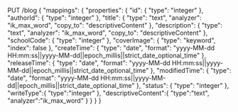 PUT /blog
{
  "mappings": {
    "properties": {
      "id": {
        "type": "integer"
      },
      "authorId": {
        "type": "integer"
      },
      "title": {
        "type": "text",
        "analyzer": "ik_max_word",
        "copy_to": "descriptiveContent"
      },
      "description": {
        "type": "text",
        "analyzer": "ik_max_word",
        "copy_to": "descriptiveContent"
      },
      "schoolCode": {
        "type": "integer"
      },
      "coverImage": {
        "type": "keyword",
        "index": false
      },
      "createTime": {
        "type": "date",
        "format": "yyyy-MM-dd HH:mm:ss||yyyy-MM-dd||epoch_millis||strict_date_optional_time"
      },
      "releaseTime": {
        "type": "date",
        "format": "yyyy-MM-dd HH:mm:ss||yyyy-MM-dd||epoch_millis||strict_date_optional_time"
      },
      "modifiedTime": {
        "type": "date",
        "format": "yyyy-MM-dd HH:mm:ss||yyyy-MM-dd||epoch_millis||strict_date_optional_time"
      },
      "status": {
        "type": "integer"
      },
      "writeType":{
          "type":"integer"
       },
       "descriptiveContent":{
          "type":"text",
          "analyzer":"ik_max_word"
       }
    }
  }
}
